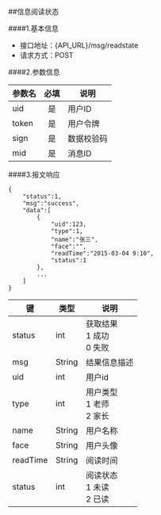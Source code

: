 ##信息阅读状态

####1.基本信息
- 接口地址：{API_URL}/msg/readstate
- 请求方式：POST

####2.参数信息  

| 参数名    | 必填      | 说明      |
| -------   |:-------:  |-----------|
| uid       | 是        | 用户ID    |
| token     | 是        | 用户令牌  |
| sign      | 是        | 数据校验码|
| mid       | 是        | 消息ID    |

####3.报文响应

```
{
	"status":1,
	"msg":"success",
	"data":[
		{
			"uid":123,
			"type":1,
			"name":"张三",
			"face":"",
			"readTime":"2015-03-04 9:10",
			"status":1
		},
		...
	]
}
```

|键      |类型  |说明  |
|--------|------|------|
|status  |int   |获取结果<br>1 成功<br>0 失败|
|msg     |String|结果信息描述|
|uid     |int   |用户id|
|type    |int   |用户类型<br>1 老师<br>2 家长|
|name    |String|用户名称|
|face    |String|用户头像|
|readTime|String|阅读时间|
|status  |int   |阅读状态<br>1 未读<br>2 已读|
